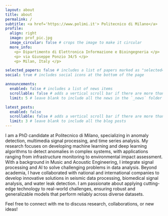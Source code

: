 ```yaml
---
layout: about
title: about
permalink: /
subtitle: <a href='https://www.polimi.it'> Politecnico di Milano</a>
profile:
  align: right
  image: prof_pic.jpg
  image_circular: false # crops the image to make it circular
  more_info: 
    <p> Dipartimento di Elettronica Informazione e Bioingegneria </p>
    <p> via Giuseppe Ponzio 34/5 </p>
    <p> Milan, Italy </p>

selected_papers: false # includes a list of papers marked as "selected={true}"
social: true # includes social icons at the bottom of the page

announcements:
  enabled: false # includes a list of news items
  scrollable: false # adds a vertical scroll bar if there are more than 3 news items
  limit: 5 # leave blank to include all the news in the `_news` folder

latest_posts:
  enabled: false
  scrollable: false # adds a vertical scroll bar if there are more than 3 new posts items
  limit: 3 # leave blank to include all the blog posts
---
```


I am a PhD candidate at Politecnico di Milano, specializing in anomaly detection, multimedia signal processing, and time series analysis. My research focuses on developing machine learning and deep learning algorithms to detect anomalies in complex systems, with applications ranging from infrastructure monitoring to environmental impact assessment.
With a background in Music and Acoustic Engineering, I integrate signal processing and AI to solve challenging problems in data analysis. Beyond academia, I have collaborated with national and international companies to develop innovative solutions in seismic data processing, biomedical signal analysis, and water leak detection.
I am passionate about applying cutting-edge technology to real-world challenges, ensuring robust and generalizable models that perform reliably across diverse datasets.

Feel free to connect with me to discuss research, collaborations, or new ideas!